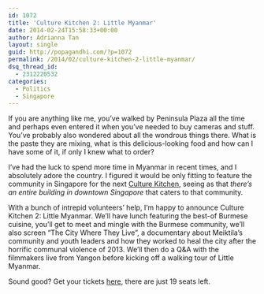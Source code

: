```yaml
---
id: 1072
title: 'Culture Kitchen 2: Little Myanmar'
date: 2014-02-24T15:58:33+00:00
author: Adrianna Tan
layout: single
guid: http://popagandhi.com/?p=1072
permalink: /2014/02/culture-kitchen-2-little-myanmar/
dsq_thread_id:
  - 2312220532
categories:
  - Politics
  - Singapore
---
```

If you are anything like me, you&#8217;ve walked by Peninsula Plaza all the time and perhaps even entered it when you&#8217;ve needed to buy cameras and stuff. You&#8217;ve probably also wondered about all the wondrous things there. What is the paste they are mixing, what is this delicious-looking food and how can I have some of it, if only I knew what to order?

I&#8217;ve had the luck to spend more time in Myanmar in recent times, and I absolutely adore the country. I figured it would be only fitting to feature the community in Singapore for the next [Culture Kitchen](http://culturekitchen.sg), seeing as that _there&#8217;s an entire building in downtown Singapore_ that caters to that community.

With a bunch of intrepid volunteers&#8217; help, I&#8217;m happy to announce Culture Kitchen 2: Little Myanmar. We&#8217;ll have lunch featuring the best-of Burmese cuisine, you&#8217;ll get to meet and mingle with the Burmese community, we&#8217;ll also screen &#8220;The City Where They Live&#8221;, a documentary about Meiktila&#8217;s community and youth leaders and how they worked to heal the city after the horrific communal violence of 2013. We&#8217;ll then do a Q&A with the filmmakers live from Yangon before kicking off a walking tour of Little Myanmar.

Sound good? Get your tickets [here](http://peatix.com/event/30159/view), there are just 19 seats left.
